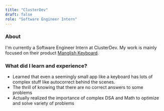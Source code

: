 ```yaml
---
title: "ClusterDev"
draft: false
role: "Software Engineer Intern"
---
```


### About
I'm currently a Software Engineer Intern at ClusterDev. My work is mainly focused on their product [Manglish Keyboard](https://play.google.com/store/apps/details?id=com.clusterdev.malayalamkeyboard&hl=en_IN&gl=US).

### What did I learn and experience?
- Learned that even a seemingly small app like a keyboard has lots of complex stuff like autocorrect behind the scenes.
- The thrill of knowing that there are no correct answers to some problems
- Actually realized the importance of complex DSA and Math to optimize and solve variety of problems
